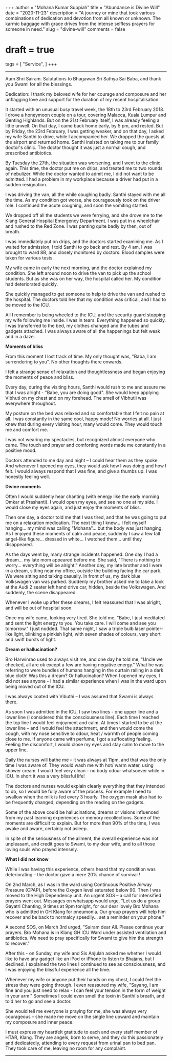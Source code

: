 +++
author = "Mohana Kumar Suppiah"
title = "Abundance is Divine Will"
date = "2020-11-23"
description = "A journey or mine that took various combinations of dedication and devotion from all known or unknown. The karmic baggage with grace drives from the intense selfless prayers for someone in need."
slug = "divine-will"
comments = false
# draft = true
tags = [
    "Service",
]
+++

---

Aum Shri Sairam.  Salutations to Bhagawan Sri Sathya Sai Baba, and thank you Swami for all the blessings.

Dedication: I thank my beloved wife for her courage and composure and her unflagging love and support for the duration of my recent hospitalisation.

It started with an unusual busy travel week, the 18th to 23rd February 2018. I drove a honeymoon couple on a tour, covering Malacca, Kuala Lumpur and Genting Highlands. But on the 21st February itself, I was already feeling a little unwell. On that day, I came back home early, by 5 pm, and rested. But by Friday, the 23rd February, I was getting weaker, and on that day, I asked my wife Santhi to drive, while I accompanied her. We dropped the guests at the airport and returned home. Santhi insisted on taking me to our family doctor's clinic. The doctor thought it was just a normal cough, and prescribed antibiotics.

By Tuesday the 27th, the situation was worsening, and I went to the clinic again. This time, the doctor put me on drips, and treated me to two rounds of nebulizer. While the doctor wanted to admit me, I did not want to be admitted. I had a problem in my workplace because a driver had put in a sudden resignation.

I was driving the van, all the while coughing badly. Santhi stayed with me all the time. As my condition got worse, she courageously took on the driver role. I continued the acute coughing, and soon the vomiting started.

We dropped off all the students we were ferrying, and she drove me to the Klang General Hospital Emergency Department. I was put in a wheelchair and rushed to the Red Zone. I was panting quite badly by then, out of breath. 

I was immediately put on drips, and the doctors started examining me. As I waited for admission, I told Santhi to go back and rest. By 4 am, I was brought to ward 8B, and closely monitored by doctors. Blood samples were taken for various tests.

My wife came in early the next morning, and the doctor explained my condition. She left around noon to drive the van to pick up the school students. But as she was on her way, the hospital called her. My condition had deteriorated quickly. 

She quickly managed to get someone to help to drive the van and rushed to the hospital. The doctors told her that my condition was critical, and I had to be moved to the ICU.

All I remember is being wheeled to the ICU, and the security guard stopping my wife following me inside. I was in tears. Everything happened so quickly. I was transferred to the bed, my clothes changed and the tubes and gadgets attached. I was always aware of all the happenings but felt weak and in a daze.

**Moments of bliss**

From this moment I lost track of time. My only thought was, "Baba, I am surrendering to you". No other thoughts there onwards.

I felt a strange sense of relaxation and thoughtlessness and began enjoying the moments of peace and bliss.

Every day, during the visiting hours, Santhi would rush to me and assure me that I was alright - "Babe, you are doing good". She would keep applying Vibhuti on my chest and on my forehead. The smell of Vibhutii was everywhere throughout. 

My posture on the bed was relaxed and so comfortable that I felt no pain at all. I was constantly in the same cool, happy mode! No worries at all. I just knew that during every visiting hour, many would come. They would touch me and comfort me. 

I was not wearing my spectacles, but recognized almost everyone who came. The touch and prayer and comforting words made me constantly in a positive mood.

Doctors attended to me day and night – I could hear them as they spoke. And whenever I opened my eyes, they would ask how I was doing and how I felt. I would always respond that I was fine, and give a thumbs up. I was honestly feeling well.

**Divine moments**

Often I would suddenly hear chanting (with energy like the early morning Omkar at Prashanti). I would open my eyes, and see no one at my side. I would close my eyes again, and just enjoy the moments of bliss.

Then one day, a doctor told me that I was tired, and that he was going to put me on a relaxation medication. The next thing I knew... I felt myself hanging… my mind was calling "Mohana"...  but the body was just hanging. As I enjoyed these moments of calm and peace, suddenly I saw a few tall angel-like figure... dressed in white... I watched them... until they disappeared. 

As the days went by, many strange incidents happened. One day I had a dream... my late mom appeared before me. She said, "There is nothing to worry...  everything will be alright." Another day, my late brother and I were in a dream, sitting near my office, outside the building facing the car park. We were sitting and talking casually. In front of us, my dark blue Volkswagen van was parked. Suddenly my brother asked me to take a look at the Audi 2 seater left hand drive car, hidden, beside the Volkswagen. And suddenly, the scene disappeared. 

Whenever I woke up after these dreams, I felt reassured that I was alright, and will be out of hospital soon. 

Once my wife came, looking very tired. She told me, "Babe, I just meditated and sent the light energy to you. You take care. I will come and see you tomorrow." I just nodded. That same night, I saw a triple bulb laser pointer-like light, blinking a pinkish light, with seven shades of colours, very short and swift bursts of light.

**Dream or hallucination?**

Bro Harwinrao used to always visit me, and one day he told me, "Uncle we checked, all are ok except a few are having negative energy." What he was referring to were bundles of humans hanging in the curtain railing in a dark blue cloth! Was this a dream? Or hallucination? When I opened my eyes, I did not see anyone - I had a similar experience when I was in the ward upon being moved out of the ICU.

I was always coated with Vibuthi – I was assured that Swami is always there.

As soon I was admitted in the ICU, I saw two lines - one upper line and a lower line (l considered this the consciousness line). Each time I reached the top line I would feel enjoyment and calm. At times I started to be at the lower line – and I would feel the attachment, and then would come the cough, with my nose sensitive to odour, heat / warmth of people coming close to me. If anyone came with perfume, I got a suffocating feeling. Feeling the discomfort, I would close my eyes and stay calm to move to the upper line.

Daily the nurses will bathe me – it was always at 11pm, and that was the only time I was aware of. They would wash me with hot/ warm water, using shower cream. I would feel very clean - no body odour whatsoever while in ICU. In short it was a very blissful life!

The doctors and nurses would explain clearly everything that they intended to do, so I would be fully aware of the process. For example I need to swallow when the milk is fed every 3 hourly. The oxygen mask also had to be frequently changed, depending on the reading on the gadgets.

Some of the above could be hallucinations, dreams or visions influenced from my past learning experiences or memory recollections. Some of the moments are difficult to explain. But for more than 90% of the time, I was awake and aware, certainly not asleep. 

In spite of the seriousness of the ailment, the overall experience was not unpleasant, and credit goes to Swami, to my dear wife, and to all those loving souls who prayed intensely.

**What I did not know**

While I was having this experience, others heard that my condition was deteriorating – the doctor gave a mere 20% chance of survival ! 

On 2nd March, as I was in the ward using Continuous Positive Airway Pressure (CPAP), before the Oxygen level saturated below 90. Then I was moved to the High Dependency unit. An urgent SOS – a call for intensified prayers went out. Messages on whatsapp would urge, "Let us do a group Gayatri Chanting, 9 times at 9pm tonight, for our dear lovely Bro Mohana who is admitted in GH Klang for pneumonia. Our group prayers will help him recover and be back to normalcy speedily... set a reminder on your phone." 

A second SOS, on March 3rd urged, "Sairam dear All. Please continue your prayers. Bro Mohana is in Klang GH ICU Ward under assisted ventilation and antibiotics. We need to pray specifically for Swami to give him the strength to recover."

After this - on Sunday, my wife and Sis Anjulah asked me whether I would like to have any gadget like an iPod or iPhone to listen to Bhajans, but I declined. I explained the two lines I continued to see as consciousness, and I was enjoying the blissful experience all the time.  

Whenever my wife or anyone put their hands on my chest, I could feel the stress they were going through. I even reassured my wife, "Sayang, I am fine and you just need to relax - I can feel your tension in the form of weight in your arm." Sometimes I could even smell the toxin in Santhi's breath, and told her to go and see a doctor. 

She would tell me everyone is praying for me, she was always very courageous – she made me move on the single line upward and maintain my composure and inner peace. 

I must express my heartfelt gratitude to each and every staff member of HTAR, Klang. They are angels, born to serve, and they do this passionately and dedicatedly, attending to every request from urinal pan to bed pan. They took care of me, leaving no room for any complaint.

---
